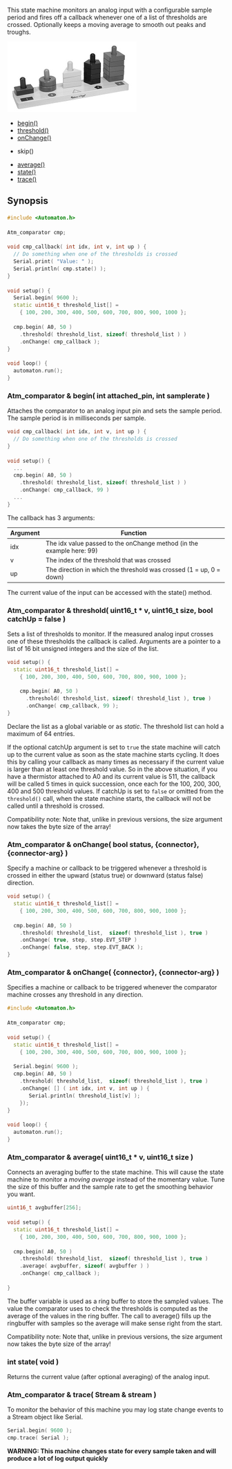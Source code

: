 This state machine monitors an analog input with a configurable sample period and fires off a callback whenever one of a list of thresholds are crossed. Optionally keeps a moving average to smooth out peaks and troughs.

![Shapes](images/shapes-small.jpg)

<!-- md-tocify-begin -->
* [begin()](#atm_comparator--begin-int-attached_pin-int-samplerate-)  
* [threshold()](#atm_comparator--threshold-uint16_t--v-uint16_t-size-bool-catchup--false-)  
* [onChange()](#atm_comparator--onchange-bool-status-connector-connector-arg-)  
+ skip()
* [average()](#atm_comparator--average-uint16_t--v-uint16_t-size-)  
* [state()](#int-state-void-)  
* [trace()](#atm_comparator--trace-stream--stream-)  

<!-- md-tocify-end -->

## Synopsis ##

```c++
#include <Automaton.h>

Atm_comparator cmp;

void cmp_callback( int idx, int v, int up ) {
  // Do something when one of the thresholds is crossed
  Serial.print( "Value: " );
  Serial.println( cmp.state() );
}

void setup() {
  Serial.begin( 9600 );
  static uint16_t threshold_list[] = 
    { 100, 200, 300, 400, 500, 600, 700, 800, 900, 1000 }; 

  cmp.begin( A0, 50 )
    .threshold( threshold_list, sizeof( threshold_list ) )
    .onChange( cmp_callback );
}

void loop() {
  automaton.run();
}
```

### Atm_comparator & begin( int attached_pin, int samplerate ) ###

Attaches the comparator to an analog input pin and sets the sample period. The sample period is in milliseconds per sample.

```c++
void cmp_callback( int idx, int v, int up ) {
  // Do something when one of the thresholds is crossed
}

void setup() {
  ...
  cmp.begin( A0, 50 )
    .threshold( threshold_list, sizeof( threshold_list ) )
    .onChange( cmp_callback, 99 )
  ...
}
```

The callback has 3 arguments:

Argument | Function
-------- | --------
idx | The idx value passed to the onChange method (in the example here: 99)
v | The index of the threshold that was crossed
up  | The direction in which the threshold was crossed (1 = up, 0 = down)

The current value of the input can be accessed with the state() method.

### Atm_comparator & threshold( uint16_t * v, uint16_t size, bool catchUp = false ) ###

Sets a list of thresholds to monitor. If the measured analog input crosses one of these thresholds the callback is called. Arguments are a pointer to a list of 16 bit unsigned integers and the size of the list.

```c++
void setup() {
  static uint16_t threshold_list[] = 
    { 100, 200, 300, 400, 500, 600, 700, 800, 900, 1000 }; 

    cmp.begin( A0, 50 )
      .threshold( threshold_list, sizeof( threshold_list ), true )
      .onChange( cmp_callback, 99 );
}
```
Declare the list as a global variable or as *static*. The threshold list can hold a maximum of 64 entries.

If the optional catchUp argument is set to `true` the state machine will catch up to the current value as soon as the state machine starts cycling. It does this by calling your callback as many times as necessary if the current value is larger than at least one threshold value. So in the above situation, if you have a thermistor attached to A0 and its current value is 511, the callback will be called 5 times in quick succession, once each for the 100, 200, 300, 400 and 500 threshold values. If catchUp is set to `false` or omitted from the `threshold()` call, when the state machine starts, the callback will not be called until a threshold is crossed.

Compatibility note: Note that, unlike in previous versions, the size argument now takes the byte size of the array!

### Atm_comparator & onChange( bool status, {connector}, {connector-arg} ) ###

Specify a machine or callback to be triggered whenever a threshold is crossed in either the upward (status true) or downward (status false) direction.

```c++
void setup() {
  static uint16_t threshold_list[] = 
    { 100, 200, 300, 400, 500, 600, 700, 800, 900, 1000 }; 

  cmp.begin( A0, 50 )
    .threshold( threshold_list,  sizeof( threshold_list ), true )
    .onChange( true, step, step.EVT_STEP )
    .onChange( false, step, step.EVT_BACK );
}

```

### Atm_comparator & onChange( {connector}, {connector-arg} ) ###

Specifies a machine or callback to be triggered whenever the comparator machine crosses any threshold in any direction.

```c++
#include <Automaton.h>

Atm_comparator cmp;

void setup() {
  static uint16_t threshold_list[] = 
    { 100, 200, 300, 400, 500, 600, 700, 800, 900, 1000 }; 

  Serial.begin( 9600 );
  cmp.begin( A0, 50 )
    .threshold( threshold_list,  sizeof( threshold_list ), true )
    .onChange( [] ( int idx, int v, int up ) {
       Serial.println( threshold_list[v] );
    });
}

void loop() {
  automaton.run();
}
```

### Atm_comparator & average( uint16_t * v, uint16_t size ) ###

Connects an averaging buffer to the state machine. This will cause the state machine to monitor a *moving average* instead of the momentary value. Tune the size of this buffer and the sample rate to get the smoothing behavior you want.

```c++
uint16_t avgbuffer[256];

void setup() {
  static uint16_t threshold_list[] = 
    { 100, 200, 300, 400, 500, 600, 700, 800, 900, 1000 }; 

  cmp.begin( A0, 50 )
    .threshold( threshold_list,  sizeof( threshold_list ), true )
    .average( avgbuffer, sizeof( avgbuffer ) )
    .onChange( cmp_callback );

}
```
The buffer variable is used as a ring buffer to store the sampled values. The value the comparator uses to check the thresholds is computed as the average of the values in the ring buffer. The call to average() fills up the ringbuffer with samples so the average will make sense right from the start.

Compatibility note: Note that, unlike in previous versions, the size argument now takes the byte size of the array!

### int state( void ) ###

Returns the current value (after optional averaging) of the analog input.

### Atm_comparator & trace( Stream & stream ) ###

To monitor the behavior of this machine you may log state change events to a Stream object like Serial.

```c++
Serial.begin( 9600 );
cmp.trace( Serial );
```

**WARNING: This machine changes state for every sample taken and will produce a lot of log output quickly**
